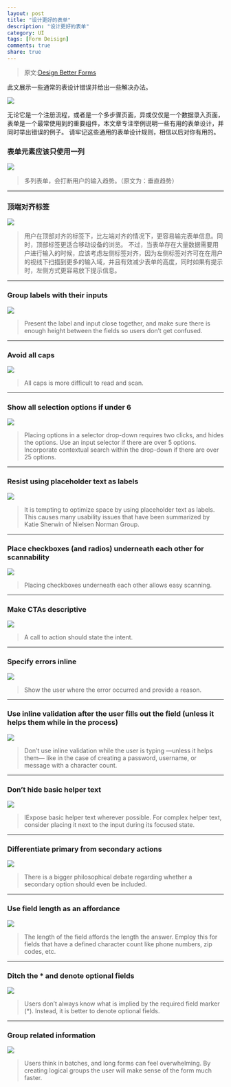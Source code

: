 ```yaml
---
layout: post
title: "设计更好的表单"
description: "设计更好的表单"
category: UI
tags: [Form Deisign]
comments: true
share: true
---
```


>原文:[Design Better Forms](https://uxdesign.cc/design-better-forms-96fadca0f49c#.uuo2uz30e)

此文展示一些通常的表设计错误并给出一些解决办法。

![](/images/post/better-forms/1.jpeg)

无论它是一个注册流程，或者是一个多步骤页面，异或仅仅是一个数据录入页面， 表单是一个最常使用到的重要组件，本文章专注举例说明一些有用的表单设计，并同时举出错误的例子。 请牢记这些通用的表单设计规则，相信以后对你有用的。

### 表单元素应该只使用一列

![](/images/post/better-forms/2.jpeg)

> 多列表单，会打断用户的输入趋势。（原文为：垂直趋势）

---

### 顶端对齐标签

![](/images/post/better-forms/3.jpeg)

> 用户在顶部对齐的标签下，比左端对齐的情况下，更容易输完表单信息。同时，顶部标签更适合移动设备的浏览。 不过，当表单存在大量数据需要用户进行输入的时候，应该考虑左侧标签对齐，因为左侧标签对齐可在在用户的视线下扫描到更多的输入域，并且有效减少表单的高度，同时如果有提示时，左侧方式更容易放下提示信息。

---

### Group labels with their inputs

![](/images/post/better-forms/4.jpeg)

> Present the label and input close together, and make sure there is enough height between the fields so users don’t get confused.

---

### Avoid all caps

![](/images/post/better-forms/5.jpeg)

> All caps is more difficult to read and scan.

---

### Show all selection options if under 6

![](/images/post/better-forms/6.jpeg)

> Placing options in a selector drop-down requires two clicks, and hides the options. Use an input selector if there are over 5 options. Incorporate contextual search within the drop-down if there are over 25 options.

---

### Resist using placeholder text as labels

![](/images/post/better-forms/7.jpeg)

> It is tempting to optimize space by using placeholder text as labels. This causes many usability issues that have been summarized by Katie Sherwin of Nielsen Norman Group.

---

### Place checkboxes (and radios) underneath each other for scannability

![](/images/post/better-forms/8.jpeg)

> Placing checkboxes underneath each other allows easy scanning.


---

### Make CTAs descriptive

![](/images/post/better-forms/9.jpeg)

> A call to action should state the intent.

---

### Specify errors inline

![](/images/post/better-forms/10.jpeg)

> Show the user where the error occurred and provide a reason.

---

### Use inline validation after the user fills out the field (unless it helps them while in the process)

![](/images/post/better-forms/11.jpeg)

> Don’t use inline validation while the user is typing —unless it helps them— like in the case of creating a password, username, or message with a character count.

---

### Don’t hide basic helper text

![](/images/post/better-forms/12.jpeg)

> IExpose basic helper text wherever possible. For complex helper text, consider placing it next to the input during its focused state.

---

### Differentiate primary from secondary actions

![](/images/post/better-forms/13.jpeg)

> There is a bigger philosophical debate regarding whether a secondary option should even be included.

---

### Use field length as an affordance

![](/images/post/better-forms/14.jpeg)

> The length of the field affords the length the answer. Employ this for fields that have a defined character count like phone numbers, zip codes, etc.

---

### Ditch the * and denote optional fields

![](/images/post/better-forms/15.jpeg)

> Users don’t always know what is implied by the required field marker (*). Instead, it is better to denote optional fields.

---

### Group related information

![](/images/post/better-forms/16.jpeg)

> Users think in batches, and long forms can feel overwhelming. By creating logical groups the user will make sense of the form much faster.

